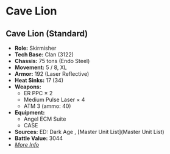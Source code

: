 # Cave Lion 

## Cave Lion (Standard) 

- **Role:** Skirmisher 
- **Tech Base:** Clan (3122) 
- **Chassis:** 75 tons (Endo Steel) 
- **Movement:** 5 / 8, XL 
- **Armor:** 192 (Laser Reflective) 
- **Heat Sinks:** 17 (34) 
- **Weapons:** 
  - ER PPC × 2 
  - Medium Pulse Laser × 4 
  - ATM 3 (ammo: 40) 
- **Equipment:** 
  - Angel ECM Suite 
  - CASE 
- **Sources:** ED: Dark Age , [Master Unit List](Master Unit List) 
- **Battle Value:** 3044 
- [*More Info*](cave_lion/cave_lion_standard.md) 

